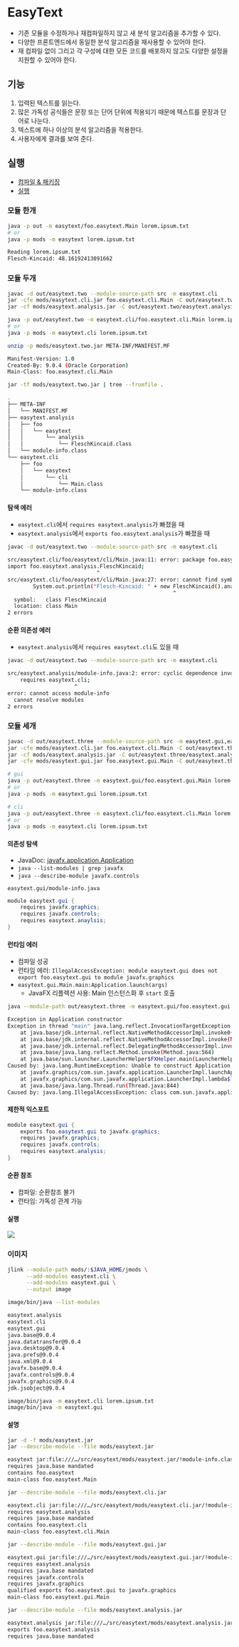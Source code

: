 # EasyText

- 기존 모듈을 수정하거나 재컴파일하지 않고 새 분석 알고리즘을 추가할 수 있다.
- 다양한 프론트엔드에서 동일한 분석 알고리즘을 재사용할 수 있어야 한다.
- 재 컴파일 없이 그리고 각 구성에 대한 모든 코드를 배포하지 않고도 다양한 설정을 지원할 수 있어야 한다.

## 기능

1. 입력된 텍스트를 읽는다.
2. 많은 가독성 공식들은 문장 또는 단어 단위에 적용되기 때문에 텍스트를 문장과 단어로 나눈다.
3. 텍스트에 하나 이상의 분석 알고리즘을 적용한다.
4. 사용자에게 결과를 보여 준다.

## 실행

- [컴파일 & 패키징](compile.package.sh)
- [실행](run.sh)

### 모듈 한개

```bash
java -p out -m easytext/foo.easytext.Main lorem.ipsum.txt
# or
java -p mods -m easytext lorem.ipsum.txt

Reading lorem.ipsum.txt
Flesch-Kincaid: 48.16192413091662
```

### 모듈 두개

```bash
javac -d out/easytext.two --module-source-path src -m easytext.cli
jar -cfe mods/easytext.cli.jar foo.easytext.cli.Main -C out/easytext.two/easytext.cli .
jar -cf mods/easytext.analysis.jar -C out/easytext.two/easytext.analysis .
```

```bash
java -p out/easytext.two -m easytext.cli/foo.easytext.cli.Main lorem.ipsum.txt
# or
java -p mods -m easytext.cli lorem.ipsum.txt
```

```bash
unzip -p mods/easytext.two.jar META-INF/MANIFEST.MF

Manifest-Version: 1.0
Created-By: 9.0.4 (Oracle Corporation)
Main-Class: foo.easytext.cli.Main
```

```bash
jar -tf mods/easytext.two.jar | tree --fromfile .

.
├── META-INF
│   └── MANIFEST.MF
├── easytext.analysis
│   ├── foo
│   │   └── easytext
│   │       └── analysis
│   │           └── FleschKincaid.class
│   └── module-info.class
└── easytext.cli
    ├── foo
    │   └── easytext
    │       └── cli
    │           └── Main.class
    └── module-info.class
```

#### 탐색 에러

- `easytext.cli`에서 `requires easytext.analysis`가 빠졌을 때
- `easytext.analysis`에서 `exports foo.easytext.analysis`가 빠졌을 때

```bash
javac -d out/easytext.two --module-source-path src -m easytext.cli

src/easytext.cli/foo/easytext/cli/Main.java:11: error: package foo.easytext.analysis does not exist
import foo.easytext.analysis.FleschKincaid;
                            ^
src/easytext.cli/foo/easytext/cli/Main.java:27: error: cannot find symbol
        System.out.println("Flesch-Kincaid: " + new FleschKincaid().analyze(sentences));
                                                    ^
  symbol:   class FleschKincaid
  location: class Main
2 errors
```

#### 순환 의존성 에러

- `easytext.analysis`에서 `requires easytext.cli`도 있을 때

```bash
javac -d out/easytext.two --module-source-path src -m easytext.cli

src/easytext.analysis/module-info.java:2: error: cyclic dependence involving easytext.cli
    requires easytext.cli;
                     ^
error: cannot access module-info
  cannot resolve modules
2 errors
```

### 모듈 세개

```bash
javac -d out/easytext.three --module-source-path src -m easytext.gui,easytext.cli
jar -cfe mods/easytext.cli.jar foo.easytext.cli.Main -C out/easytext.three/easytext.cli .
jar -cf mods/easytext.analysis.jar -C out/easytext.three/easytext.analysis .
jar -cfe mods/easytext.gui.jar foo.easytext.gui.Main -C out/easytext.three/easytext.gui .
```

```bash
# gui
java -p out/easytext.three -m easytext.gui/foo.easytext.gui.Main lorem.ipsum.txt
# or
java -p mods -m easytext.gui lorem.ipsum.txt

# cli
java -p out/easytext.three -m easytext.cli/foo.easytext.cli.Main lorem.ipsum.txt
# or
java -p mods -m easytext.cli lorem.ipsum.txt
```

#### 의존성 탐색

- JavaDoc: [javafx.application.Application](https://docs.oracle.com/javase/9/docs/api/javafx/application/Application.html)
- `java --list-modules | grep javafx`
- `java --describe-module javafx.controls`

`easytext.gui/module-info.java`

```java
module easytext.gui {
    requires javafx.graphics;
    requires javafx.controls;
    requires easytext.anaylsis;
}
```

#### 런타임 에러

- 컴파일 성공
- 런타임 에러: `IllegalAccessException: module easytext.gui does not export foo.easytext.gui to module javafx.graphics`
- `easytext.gui.Main.main:Application.launch(args)`
  - JavaFX 리플렉션 사용: Main 인스턴스화 후 `start` 호출

```bash
java --module-path out/easytext.three -m easytext.gui/foo.easytext.gui.Main lorem.ipsum.txt

Exception in Application constructor
Exception in thread "main" java.lang.reflect.InvocationTargetException
	at java.base/jdk.internal.reflect.NativeMethodAccessorImpl.invoke0(Native Method)
	at java.base/jdk.internal.reflect.NativeMethodAccessorImpl.invoke(NativeMethodAccessorImpl.java:62)
	at java.base/jdk.internal.reflect.DelegatingMethodAccessorImpl.invoke(DelegatingMethodAccessorImpl.java:43)
	at java.base/java.lang.reflect.Method.invoke(Method.java:564)
	at java.base/sun.launcher.LauncherHelper$FXHelper.main(LauncherHelper.java:945)
Caused by: java.lang.RuntimeException: Unable to construct Application instance: class foo.easytext.gui.Main
	at javafx.graphics/com.sun.javafx.application.LauncherImpl.launchApplication1(LauncherImpl.java:963)
	at javafx.graphics/com.sun.javafx.application.LauncherImpl.lambda$launchApplication$2(LauncherImpl.java:198)
	at java.base/java.lang.Thread.run(Thread.java:844)
Caused by: java.lang.IllegalAccessException: class com.sun.javafx.application.LauncherImpl (in module javafx.graphics) cannot access class foo.easytext.gui.Main (in module easytext.gui) because module easytext.gui does not export foo.easytext.gui to module javafx.graphics
```

#### 제한적 익스포트

```java
module easytext.gui {
    exports foo.easytext.gui to javafx.graphics;
    requires javafx.graphics;
    requires javafx.controls;
    requires easytext.analysis;
}
```

#### 순환 참조

- 컴파일: 순환참조 불가
- 런타임: 가독성 관계 가능

#### 실행

![](gui.png)

### 이미지

```bash
jlink --module-path mods/:$JAVA_HOME/jmods \
      --add-modules easytext.cli \
      --add-modules easytext.gui \
      --output image
```

```bash
image/bin/java --list-modules

easytext.analysis
easytext.cli
easytext.gui
java.base@9.0.4
java.datatransfer@9.0.4
java.desktop@9.0.4
java.prefs@9.0.4
java.xml@9.0.4
javafx.base@9.0.4
javafx.controls@9.0.4
javafx.graphics@9.0.4
jdk.jsobject@9.0.4
```

```bash
image/bin/java -m easytext.cli lorem.ipsum.txt
image/bin/java -m easytext.gui
```

#### 설명

```bash
jar -d -f mods/easytext.jar
jar --describe-module --file mods/easytext.jar

easytext jar:file:///…/src/easytext/mods/easytext.jar/!module-info.class
requires java.base mandated
contains foo.easytext
main-class foo.easytext.Main
```

```bash
jar --describe-module --file mods/easytext.cli.jar

easytext.cli jar:file:///…/src/easytext/mods/easytext.cli.jar/!module-info.class
requires easytext.analysis
requires java.base mandated
contains foo.easytext.cli
main-class foo.easytext.cli.Main
```

```bash
jar --describe-module --file mods/easytext.gui.jar

easytext.gui jar:file:///…/src/easytext/mods/easytext.gui.jar/!module-info.class
requires easytext.analysis
requires java.base mandated
requires javafx.controls
requires javafx.graphics
qualified exports foo.easytext.gui to javafx.graphics
main-class foo.easytext.gui.Main
```

```bash
jar --describe-module --file mods/easytext.analysis.jar

easytext.analysis jar:file:///…/src/easytext/mods/easytext.analysis.jar/!module-info.class
exports foo.easytext.analysis
requires java.base mandated
```
